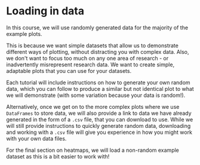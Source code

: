 # Loading in data

In this course, we will use randomly generated data for the majority of the example plots.

This is because we want simple datasets that allow us to demonstrate different ways of plotting, without distracting you with complex data. Also, we don't want to focus too much on any one area of research - or inadvertently misrepresent research data. We want to create simple, adaptable plots that you can use for your datasets.

Each tutorial will include instructions on how to generate your own random data, which you can follow to produce a similar but not identical plot to what we will demonstrate (with some variation because your data is random!).

Alternatively, once we get on to the more complex plots where we use `DataFrames` to store data, we will also provide a link to data we have already generated in the form of a `.csv` file, that you can download to use. While we will still provide instructions to quickly generate random data, downloading and working with a `.csv` file will give you experience in how you might work with your own data files.

For the final section on heatmaps, we will load a non-random example dataset as this is a bit easier to work with!
